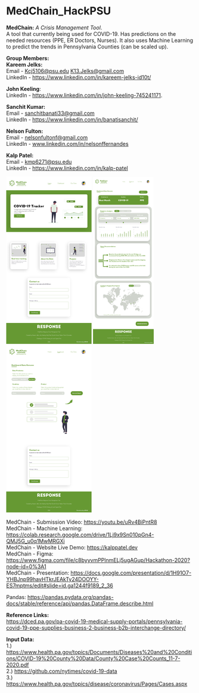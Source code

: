 # MedChain_HackPSU
**MedChain:** _A Crisis Management Tool_.  
A tool that currently being used for COVID-19. Has predictions on the needed resources (PPE, ER Doctors, Nurses). It also uses Machine Learning to predict the trends in Pennsylvania Counties (can be scaled up).

**Group Members:**  
**Kareem Jelks:**  
  Email - Kcj5106@psu.edu
          K13.Jelks@gmail.com  
  LinkedIn - https://www.linkedin.com/in/kareem-jelks-id10t/   
  
**John Keeling**:  
  LinkedIn - https://www.linkedin.com/in/john-keeling-745241171. 

**Sanchit Kumar:**  
  Email - sanchitbanati33@gmail.com  
  LinkedIn - https://www.linkedin.com/in/banatisanchit/
  
**Nelson Fulton:**  
  Email - nelsonfultonf@gmail.com  
  LinkedIn - www.linkedin.com/in/nelsonffernandes  
  
**Kalp Patel:**  
  Email - kmp6271@psu.edu  
  LinkedIn - https://www.linkedin.com/in/kalp-patel  

![alt text](https://github.com/kalpP/MedChain_HackPSU/blob/main/MedChain%20-%20Figma%20designs/medChain_Home.png)
![alt text](https://github.com/kalpP/MedChain_HackPSU/blob/main/MedChain%20-%20Figma%20designs/MedChain_Dashboard1.png)
![alt text](https://github.com/kalpP/MedChain_HackPSU/blob/main/MedChain%20-%20Figma%20designs/MedChain_Dashboard2.png)

MedChain - Submission Video: https://youtu.be/uRv4BiPntR8   
MedChain - Machine Learning: https://colab.research.google.com/drive/1Lj9x9Sn010pGn4-QMJ5G_u0q1MwMRGXi    
MedChain - Website Live Demo: https://kalppatel.dev  
MedChain - Figma: https://www.figma.com/file/c8byyvmPPlnmELj5ugAGup/Hackathon-2020?node-id=0%3A1   
MedChain - Presentation: https://docs.google.com/presentation/d/1H91O7-YHBJnp99havHTkrJEAkTy24DOOYY-ES7mptms/edit#slide=id.ga1244f9189_2_36    

Pandas: https://pandas.pydata.org/pandas-docs/stable/reference/api/pandas.DataFrame.describe.html   

**Reference Links:**  
https://dced.pa.gov/pa-covid-19-medical-supply-portals/pennsylvania-covid-19-ppe-supplies-business-2-business-b2b-interchange-directory/  

**Input Data:**  
1.) https://www.health.pa.gov/topics/Documents/Diseases%20and%20Conditions/COVID-19%20County%20Data/County%20Case%20Counts_11-7-2020.pdf  
2.) https://github.com/nytimes/covid-19-data   
3.) https://www.health.pa.gov/topics/disease/coronavirus/Pages/Cases.aspx   
